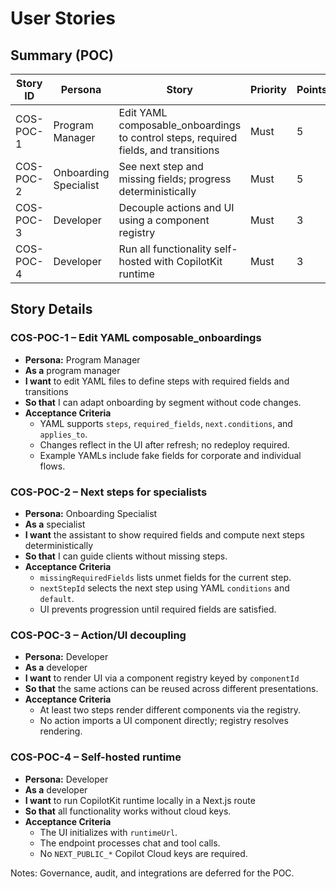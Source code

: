 # User Stories

## Summary (POC)
| Story ID | Persona | Story | Priority | Points |
|----------|---------|-------|----------|--------|
| COS-POC-1 | Program Manager | Edit YAML composable_onboardings to control steps, required fields, and transitions | Must | 5 |
| COS-POC-2 | Onboarding Specialist | See next step and missing fields; progress deterministically | Must | 5 |
| COS-POC-3 | Developer | Decouple actions and UI using a component registry | Must | 3 |
| COS-POC-4 | Developer | Run all functionality self-hosted with CopilotKit runtime | Must | 3 |

## Story Details

### COS-POC-1 – Edit YAML composable_onboardings
- **Persona:** Program Manager  
- **As a** program manager  
- **I want** to edit YAML files to define steps with required fields and transitions  
- **So that** I can adapt onboarding by segment without code changes.
- **Acceptance Criteria**
  - YAML supports `steps`, `required_fields`, `next.conditions`, and `applies_to`.
  - Changes reflect in the UI after refresh; no redeploy required.
  - Example YAMLs include fake fields for corporate and individual flows.

### COS-POC-2 – Next steps for specialists
- **Persona:** Onboarding Specialist  
- **As a** specialist  
- **I want** the assistant to show required fields and compute next steps deterministically  
- **So that** I can guide clients without missing steps.
- **Acceptance Criteria**
  - `missingRequiredFields` lists unmet fields for the current step.
  - `nextStepId` selects the next step using YAML `conditions` and `default`.
  - UI prevents progression until required fields are satisfied.

### COS-POC-3 – Action/UI decoupling
- **Persona:** Developer  
- **As a** developer  
- **I want** to render UI via a component registry keyed by `componentId`  
- **So that** the same actions can be reused across different presentations.
- **Acceptance Criteria**
  - At least two steps render different components via the registry.
  - No action imports a UI component directly; registry resolves rendering.

### COS-POC-4 – Self-hosted runtime
- **Persona:** Developer  
- **As a** developer  
- **I want** to run CopilotKit runtime locally in a Next.js route  
- **So that** all functionality works without cloud keys.
- **Acceptance Criteria**
  - The UI initializes with `runtimeUrl`.
  - The endpoint processes chat and tool calls.
  - No `NEXT_PUBLIC_*` Copilot Cloud keys are required.

Notes: Governance, audit, and integrations are deferred for the POC.
